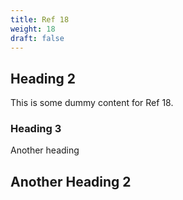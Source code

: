 ```yaml
---
title: Ref 18
weight: 18
draft: false
---
```


## Heading 2

This is some dummy content for Ref 18.

### Heading 3

Another heading

## Another Heading 2

